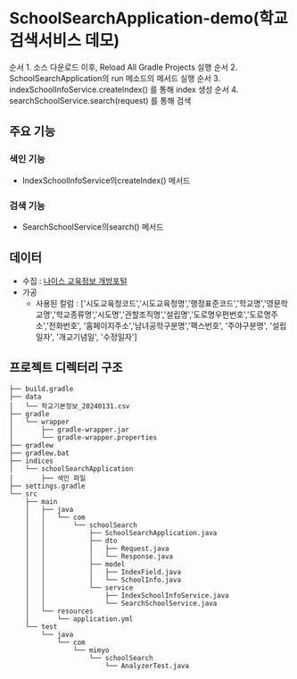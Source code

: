 # SchoolSearchApplication-demo(학교검색서비스 데모)
순서 1. 소스 다운로드 이후, Reload All Gradle Projects 실행
순서 2. SchoolSearchApplication의 run 메소드의 메서드 실행
순서 3. indexSchoolInfoService.createIndex() 를 통해 index 생성
순서 4. searchSchoolService.search(request) 를 통해 검색

## 주요 기능
### 색인 기능
- IndexSchoolInfoService의createIndex() 메서드
### 검색 기능
- SearchSchoolService의search() 메서드

## 데이터
- 수집 : [나이스 교육정보 개방포털](https://open.neis.go.kr/portal/data/service/selectServicePage.do?page=1&rows=10&sortColumn=&sortDirection=&infId=OPEN17020190531110010104913&infSeq=3)
- 가공
  - 사용된 칼럼 : ['시도교육청코드','시도교육청명','행정표준코드','학교명','영문학교명','학교종류명','시도명','관할조직명','설립명','도로명우편번호','도로명주소','전화번호', '홈페이지주소','남녀공학구분명','팩스번호', '주야구분명', '설립일자', '개교기념일', '수정일자']

## 프로젝트 디렉터리 구조
```
├── build.gradle
├── data
│   └── 학교기본정보_20240131.csv
├── gradle
│   └── wrapper
│       ├── gradle-wrapper.jar
│       └── gradle-wrapper.properties
├── gradlew
├── gradlew.bat
├── indices
│   └── schoolSearchApplication
│       ├── 색인 파일
├── settings.gradle
└── src
    ├── main
    │   ├── java
    │   │   └── com
    │   │       └── schoolSearch
    │   │           ├── SchoolSearchApplication.java
    │   │           ├── dto
    │   │           │   ├── Request.java
    │   │           │   └── Response.java
    │   │           ├── model
    │   │           │   ├── IndexField.java
    │   │           │   └── SchoolInfo.java
    │   │           └── service
    │   │               ├── IndexSchoolInfoService.java
    │   │               └── SearchSchoolService.java
    │   └── resources
    │       └── application.yml
    └── test
        └── java
            └── com
                └── mimyo
                    └── schoolSearch
                        └── AnalyzerTest.java
```
